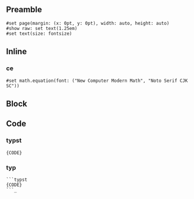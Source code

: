 ## Preamble
```typst
#set page(margin: (x: 0pt, y: 0pt), width: auto, height: auto)
#show raw: set text(1.25em)
#set text(size: fontsize)
```

## Inline

### ce

```typst
#set math.equation(font: ("New Computer Modern Math", "Noto Serif CJK SC"))
```

## Block


## Code

### typst
```typst
{CODE}
```

### typ
```typst
```typst
{CODE}
```_
```